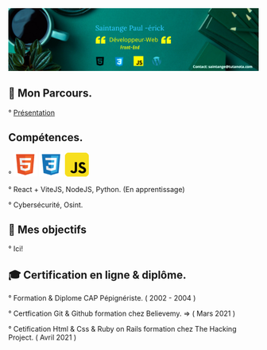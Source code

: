 <img src="https://raw.githubusercontent.com/paul22330/paul22330/master/Banniere linkedin -officiel.png" alt="Banniere Saintange Paul">

## 👦 Mon Parcours.

° [Présentation](https://lu.ma/saintange)


## Compétences.

° ![html](html.png) ![css](css.png) ![javascript](javascript.png)

° React + ViteJS, NodeJS, Python. (En apprentissage)

° Cybersécurité, Osint.


## 🚀 Mes objectifs

° Ici!



## :mortar_board:  Certification en ligne & diplôme.

° Formation & Diplome CAP Pépignériste. ( 2002 - 2004 )

° Certfication Git & Github formation chez Believemy. => ( Mars 2021 )

° Cetification Html & Css & Ruby on Rails formation chez The Hacking Project. ( Avril 2021 )







 



